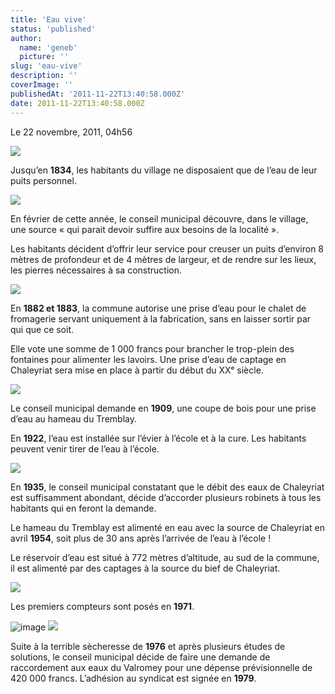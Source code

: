 ```yaml
---
title: 'Eau vive'
status: 'published'
author:
  name: 'geneb'
  picture: ''
slug: 'eau-vive'
description: ''
coverImage: ''
publishedAt: '2011-11-22T13:40:58.000Z'
date: 2011-11-22T13:40:58.000Z
---
```


Le 22 novembre, 2011, 04h56


![](/img/beguelins/Windows-Live-Writer/9d0732263223_E9FC/numerisation0015_2.jpg)

Jusqu’en **1834**, les habitants du village ne disposaient que de l’eau de leur puits personnel.


![](/img/beguelins/Windows-Live-Writer/9d0732263223_E9FC/clip_image004_2.jpg)

En février de cette année, le conseil municipal découvre, dans le village, une source « qui parait devoir suffire aux besoins de la localité ».

Les habitants décident d’offrir leur service pour creuser un puits d’environ 8 mètres de profondeur et de 4 mètres de largeur, et de rendre sur les lieux, les pierres nécessaires à sa construction.


![](/img/beguelins/Windows-Live-Writer/9d0732263223_E9FC/clip_image006_2.jpg)

En **1882 et 1883**, la commune autorise une prise d’eau pour le chalet de fromagerie servant uniquement à la fabrication, sans en laisser sortir par qui que ce soit.

Elle vote une somme de 1 000 francs pour brancher le trop-plein des fontaines pour alimenter les lavoirs.
Une prise d’eau de captage en Chaleyriat sera mise en place à partir du début du XXᵉ siècle.


![](/img/beguelins/Windows-Live-Writer/9d0732263223_E9FC/numerisation0016_2.jpg)

Le conseil municipal demande en **1909**, une coupe de bois pour une prise d’eau au hameau du Tremblay.

En **1922**, l’eau est installée sur l’évier à l’école et à la cure. Les habitants peuvent venir tirer de l’eau à l’école.


![](/img/beguelins/Windows-Live-Writer/9d0732263223_E9FC/img356_2.jpg)

En **1935**, le conseil municipal constatant que le débit des eaux de Chaleyriat est suffisamment abondant, décide d’accorder plusieurs robinets à tous les habitants qui en feront la demande.

Le hameau du Tremblay est alimenté en eau avec la source de Chaleyriat en avril **1954**, soit plus de 30 ans après l’arrivée de l’eau à l’école !

Le réservoir d’eau est situé à 772 mètres d’altitude, au sud de la commune, il est alimenté par des captages à la source du bief de Chaleyriat.


![](/img/beguelins/Windows-Live-Writer/9d0732263223_E9FC/clip_image012_2.jpg)

Les premiers compteurs sont posés en **1971**.

![image](/img/beguelins/Windows-Live-Writer/9d0732263223_E9FC/image_thumb.png)
![](/img/beguelins/Windows-Live-Writer/9d0732263223_E9FC/image_2.png)

Suite à la terrible sècheresse de **1976** et après plusieurs études de solutions, le conseil municipal décide de faire une demande de raccordement aux eaux du Valromey pour une dépense prévisionnelle de 420 000 francs. L’adhésion au syndicat est signée en **1979**.
